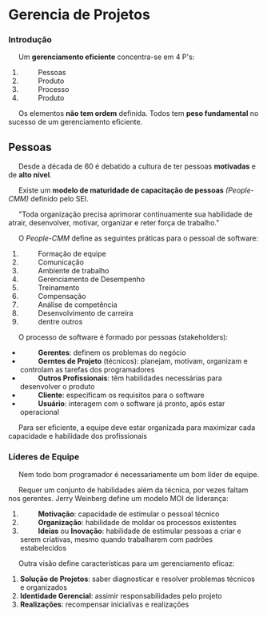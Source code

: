 # Gerencia de Projetos

### Introdução

$\quad$ Um **gerenciamento eficiente** concentra-se em 4 P's:

1. $\qquad$ Pessoas
2. $\qquad$ Produto
3. $\qquad$ Processo
4. $\qquad$ Produto

$\quad$ Os elementos **não tem ordem** definida. Todos tem **peso fundamental** no sucesso de um gerenciamento eficiente.

## Pessoas

$\quad$ Desde a década de 60 é debatido a cultura de ter pessoas **motivadas** e de **alto nível**.

$\quad$ Existe um **modelo de maturidade de capacitação de pessoas** _(People-CMM)_ definido pelo SEI.

$\quad$ "Toda organização precisa aprimorar continuamente sua habilidade de atrair, desenvolver, motivar, organizar e reter força de trabalho."

$\quad$ O _People-CMM_ define as seguintes práticas para o pessoal de software:

1. $\qquad$ Formação de equipe
2. $\qquad$ Comunicação
3. $\qquad$ Ambiente de trabalho
4. $\qquad$ Gerenciamento de Desempenho
5. $\qquad$ Treinamento
6. $\qquad$ Compensação
7. $\qquad$ Análise de competência
8. $\qquad$ Desenvolvimento de carreira
9. $\qquad$ dentre outros

$\quad$ O processo de software é formado por pessoas (stakeholders):

* $\qquad$ **Gerentes**: definem os problemas do negócio
* $\qquad$ **Gerntes de Projeto** (técnicos): planejam, motivam, organizam e controlam as tarefas dos programadores
* $\qquad$ **Outros Profissionais**: têm habilidades necessárias para desenvolver o produto
* $\qquad$ **Cliente**: especificam os requisitos para o software
* $\qquad$ **Usuário**: interagem com o software já pronto, após estar operacional

$\quad$ Para ser eficiente, a equipe deve estar organizada para maximizar cada capacidade e habilidade dos profissionais $\qquad$

### Líderes de Equipe

$\quad$ Nem todo bom programador é necessariamente um bom líder de equipe.

$\quad$ Requer um conjunto de habilidades além da técnica, por vezes faltam nos gerentes. Jerry Weinberg define um modelo MOI de liderança:

1. $\qquad$ **Motivação**: capacidade de estimular o pessoal técnico
2. $\qquad$ **Organização**: habilidade de moldar os processos existentes
3. $\qquad$ **Ideias** ou **Inovação**: habilidade de estimular pessoas a criar e serem criativas, mesmo quando trabalharem com padrões estabelecidos

$\quad$ Outra visão define características para um gerenciamento eficaz:

1. **Solução de Projetos**: saber diagnosticar e resolver problemas técnicos e organizados
2. **Identidade Gerencial**: assimir responsabilidades pelo projeto
3. **Realizações**: recompensar inicialivas e realizações
